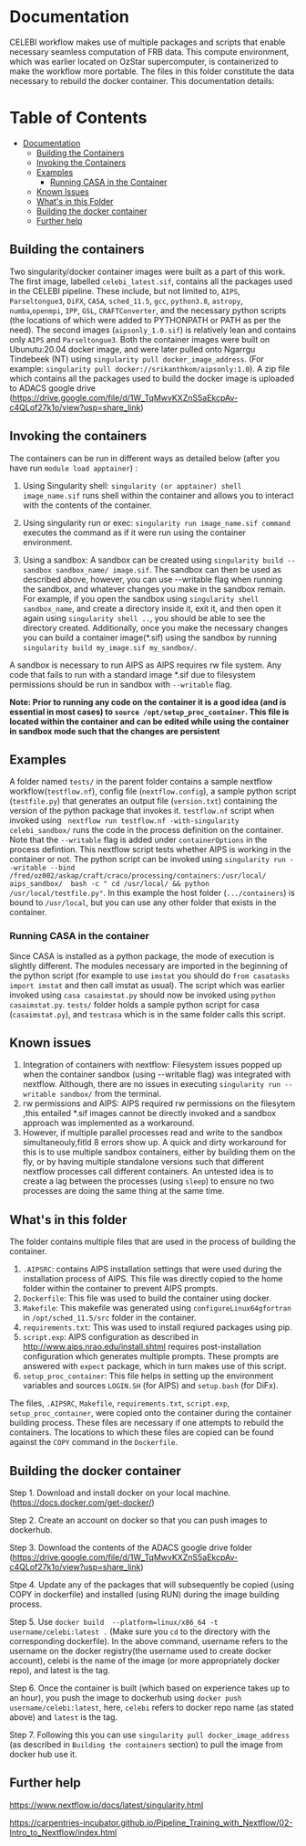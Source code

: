 # Documentation

CELEBI workflow makes use of multiple packages and scripts that enable necessary seamless computation of FRB data. This compute environment, which was earlier located on OzStar supercomputer, is containerized to make the workflow more portable. The files in this folder constitute the data necessary to rebuild the docker container. This documentation details: 

# Table of Contents

- [Documentation](#documentation)
  - [Building the Containers](#building-the-containers)
  - [Invoking the Containers](#invoking-the-containers)
  - [Examples](#examples)
    - [Running CASA in the Container](#running-casa-in-the-container)
  - [Known Issues](#known-issues)
  - [What's in this Folder](#whats-in-this-folder)
  - [Building the docker container](#building-the-docker-container)
  - [Further help](#further-help)




## Building the containers

Two singularity/docker container images were built as a part of this work. The first image, labelled `celebi_latest.sif`, contains all the packages used in the CELEBI pipeline. These include, but not limited to, `AIPS`, `Parseltongue3`, `DiFX`, `CASA`, `sched_11.5`, `gcc`, `python3.8`, `astropy`, `numba`,`openmpi`, `IPP`, `GSL`, `CRAFTConverter`, and the necessary python scripts (the locations of which were added to PYTHONPATH or PATH as per the need). The second images (`aipsonly_1.0.sif`) is relatively lean and contains only `AIPS` and `Parseltongue3`. Both the container images were built on Ubunutu:20.04 docker image, and were later pulled onto Ngarrgu Tindebeek (NT) using `singularity pull docker_image_address`. (For example: `singularity pull docker://srikanthkom/aipsonly:1.0`). A zip file which contains all the packages used to build the docker image is uploaded to ADACS google drive (https://drive.google.com/file/d/1W_TqMwvKXZnS5aEkcpAv-c4QLof27k1o/view?usp=share_link)

## Invoking the containers

The containers can be run in different ways as detailed below (after you have run `module load apptainer`) :

1. Using Singularity shell: `singularity (or apptainer) shell image_name.sif` runs shell within the container and allows you to interact with the contents of the container.
   
2. Using singularity run or exec: `singularity run image_name.sif command` executes the command as if it were run using the container environment. 
   
3. Using a sandbox: A sandbox can be created using `singularity build --sandbox sandbox_name/ image.sif`. The sandbox can then be used as described above, however, you can use --writable flag when running the sandbox, and whatever changes you make in the sandbox remain. For example, if you open the sandbox using `singularity shell sandbox_name`, and create a directory inside it, exit it, and then open it again using `singularity shell ..`, you should be able to see the directory created. Additionally, once you make the necessary changes you can build a container image(*.sif) using the sandbox by running `singularity build my_image.sif my_sandbox/`.

A sandbox is necessary to run AIPS as AIPS requires rw file system. Any code that fails to run with a standard image *.sif due to filesystem permissions should be run in sandbox with `--writable` flag.

**Note: Prior to running any code on the container it is a good idea (and is essential in most cases) to `source /opt/setup_proc_container`. This file is located within the container and can be edited while using the container in sandbox mode such that the changes are persistent**

## Examples

A folder named `tests/` in the parent folder contains a sample nextflow workflow(`testflow.nf`), config file (`nextflow.config`), a sample python script (`testfile.py`) that generates an output file (`version.txt`) containing the version of the python package that invokes it. `testflow.nf` script when invoked using ` nextflow run testflow.nf -with-singularity celebi_sandbox/` runs the code in the process definition on the container. Note that the `--writable` flag is added under `containerOptions` in the process defintion. This nextflow script tests whether AIPS is working in the container or not. The python script can be invoked using `singularity run --writable --bind /fred/oz002/askap/craft/craco/processing/containers:/usr/local/ aips_sandbox/  bash -c " cd /usr/local/ && python /usr/local/testfile.py"`. In this example the host folder (`.../containers`) is bound to `/usr/local`, but you can use any other folder that exists in the container. 

### Running CASA in the container

Since CASA is installed as a python package, the mode of execution is slightly different. The modules necessary are imported in the beginning of the python script (for example to use `imstat` you should do `from casatasks import imstat` and then call imstat as usual). The script which was earlier invoked using `casa casaimstat.py` should now be invoked using `python casaimstat.py`. `tests/` folder holds a sample python script for casa (`casaimstat.py`), and `testcasa` which is in the same folder calls this script.


## Known issues

1. Integration of containers with nextflow: Filesystem issues popped up when the container sandbox (using --writable flag) was integrated with nextflow. Although, there are no issues in executing `singularity run --writable sandbox/` from the terminal.
2. rw permissions and AIPS: AIPS required rw permissions on the filesytem ,this entailed *.sif images cannot be directly invoked and a sandbox approach was implemented as a workaround.
3. However, if multiple parallel processes read and write to the sandbox simultaneouly,fitld 8 errors show up. A quick and dirty workaround for this is to use multiple sandbox containers, either by building them on the fly, or by having multiple standalone versions such that different nextflow processes call different containers. An untested idea is to create a lag between the processes (using `sleep`) to ensure no two processes are doing the same thing at the same time.


## What's in this folder

The folder contains multiple files that are used in the process of building the container. 

1. `.AIPSRC`: contains AIPS installation settings that were used during the installation process of AIPS. This file was directly copied to the home folder within the container to prevent AIPS prompts.
2. `Dockerfile`: This file was used to build the container using docker.
3. `Makefile`: This makefile was generated using `configureLinux64gfortran` in `/opt/sched_11.5/src` folder in the container.
4. `requirements.txt`: This was used to install reqiured packages using pip. 
5. `script.exp`: AIPS configuration as described in http://www.aips.nrao.edu/install.shtml requires post-installation configuration which generates multiple prompts. These prompts are answered with `expect` package, which in turn makes use of this script.
6. `setup_proc_container`: This file helps in setting up the environment variables and sources `LOGIN.SH` (for AIPS) and `setup.bash` (for DiFx). 

The files, `.AIPSRC`, `Makefile`, `requirements.txt`, `script.exp`, `setup_proc_container`, were copied onto the container during the container building process. These files are necessary if one attempts to rebuild the containers. The locations to which these files are copied can be found against the `COPY` command in the `Dockerfile`. 

## Building the docker container

Step 1. Download and install docker on your local machine. (https://docs.docker.com/get-docker/)

Step 2. Create an account on docker so that you can push images to dockerhub. 

Step 3. Download the contents of the ADACS google drive folder (https://drive.google.com/file/d/1W_TqMwvKXZnS5aEkcpAv-c4QLof27k1o/view?usp=share_link)

Stpe 4. Update any of the packages that will subsequently be copied (using COPY in dockerfile) and installed (using RUN) during the image building process. 

Step 5. Use `docker build  --platform=linux/x86_64 -t username/celebi:latest .` (Make sure you `cd` to the directory with the corresponding dockerfile). In the above command, username refers to the username on the docker registry(the username used to create docker account), celebi is the name of the image (or more appropriately docker repo), and latest is the tag. 

Step 6. Once the container is built (which based on experience takes up to an hour), you push the image to dockerhub using `docker push username/celebi:latest`, here, `celebi` refers to docker repo name (as stated above) and `latest` is the tag. 

Step 7. Following this you can use `singularity pull docker_image_address` (as described in `Building the containers` section) to pull the image from docker hub use it. 

## Further help

https://www.nextflow.io/docs/latest/singularity.html

https://carpentries-incubator.github.io/Pipeline_Training_with_Nextflow/02-Intro_to_Nextflow/index.html


